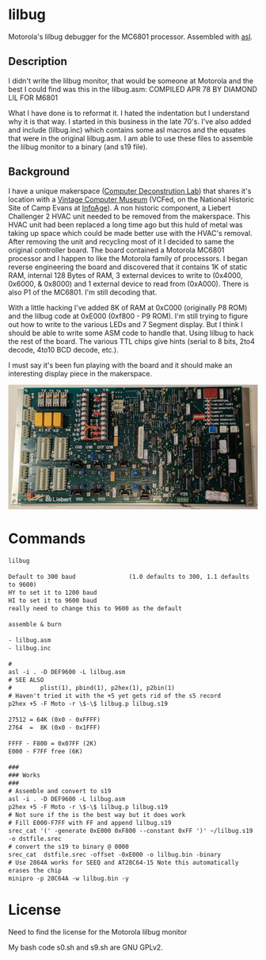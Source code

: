 # lilbug
Motorola's lilbug debugger for the MC6801 processor. Assembled with [asl](https://github.com/linuxha/asl).

## Description
I didn't write the lilbug monitor, that would be someone at Motorola and the best I could find was this in the lilbug.asm: COMPILED APR 78 BY DIAMOND LIL FOR M6801

What I have done is to reformat it. I hated the indentation but I understand why it is that way. I started in this business in the late 70's. I've also added and include (lilbug.inc) which contains some asl macros and the equates that were in the original lilbug.asm. I am able to use these files to assemble the lilbug monitor to a binary (and s19 file).

## Background
I have a unique makerspace ([Computer Deconstrution Lab](https://compdecon.github.io)) that shares it's location with a [Vintage Computer Museum](https://vcfed.org) (VCFed, on the National Historic Site of Camp Evans at [InfoAge](https://www.infoage.org/)). A non historic component, a Liebert Challenger 2 HVAC unit needed to be removed from the makerspace. This HVAC unit had been replaced a long time ago but this huld of metal was taking up space which could be made better use with the HVAC's removal. After removing the unit and recycling most of it I decided to same the original controller board. The board contained a Motorola MC6801 processor and I happen to like the Motorola family of processors. I began reverse engineering the board and discovered that it contains 1K of static RAM, internal 128 Bytes of RAM, 3 external devices to write to (0x4000, 0x6000, & 0x8000) and 1 external device to read from (0xA000). There is also P1 of the MC6801. I'm still decoding that.

With a little hacking I've added 8K of RAM at 0xC000 (originally P8 ROM) and the lilbug code at 0xE000 (0xf800 - P9 ROM). I'm still trying to figure out how to write to the various LEDs and 7 Segment display. But I think I should be able to write some ASM code to handle that. Using lilbug to hack the rest of the board. The various TTL chips give hints (serial to 8 bits, 2to4 decode, 4to10 BCD decode, etc.).

I must say it's been fun playing with the board and it should make an interesting display piece in the makerspace.

![alt text](https://github.com/linuxha/lilbug/blob/main/liebert-controller-640x319.png?raw=true "Liebert controller board")

# Commands
```
lilbug

Default to 300 baud               (1.0 defaults to 300, 1.1 defaults to 9600)
HY to set it to 1200 baud
HI to set it to 9600 baud
really need to change this to 9600 as the default

assemble & burn

- lilbug.asm
- lilbug.inc
  
#
asl -i . -D DEF9600 -L lilbug.asm
# SEE ALSO
#        plist(1), pbind(1), p2hex(1), p2bin(1)
# Haven't tried it with the +5 yet gets rid of the s5 record
p2hex +5 -F Moto -r \$-\$ lilbug.p lilbug.s19

27512 = 64K (0x0 - 0xFFFF)
2764  =  8K (0x0 - 0x1FFF)

FFFF - F800 = 0x07FF (2K)
E000 - F7FF free (6K)

###
### Works
###
# Assemble and convert to s19
asl -i . -D DEF9600 -L lilbug.asm
p2hex +5 -F Moto -r \$-\$ lilbug.p lilbug.s19
# Not sure if the is the best way but it does work
# Fill E000-F7FF with FF and append lilbug.s19
srec_cat '(' -generate 0xE000 0xF800 --constant 0xFF ')' ~/lilbug.s19 -o dstfile.srec
# convert the s19 to binary @ 0000
srec_cat  dstfile.srec -offset -0xE000 -o lilbug.bin -binary
# Use 2864A works for SEEQ and AT28C64-15 Note this automatically erases the chip
minipro -p 28C64A -w lilbug.bin -y
```

# License
Need to find the license for the Motorola lilbug monitor

My bash code s0.sh and s9.sh are GNU GPLv2.